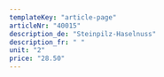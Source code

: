 ```yaml
---
templateKey: "article-page"
articleNr: "40015"
description_de: "Steinpilz-Haselnuss"
description_fr: " "
unit: "2"
price: "28.50"
---
```

